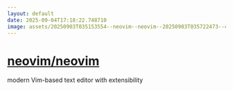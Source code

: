 ```yaml
---
layout: default
date: 2025-09-04T17:18:22.748710
image: assets/20250903T035153554--neovim--neovim--20250903T035722473--cropped.png
---
```


# [neovim/neovim](https://github.com/neovim/neovim)

modern Vim-based text editor with extensibility
